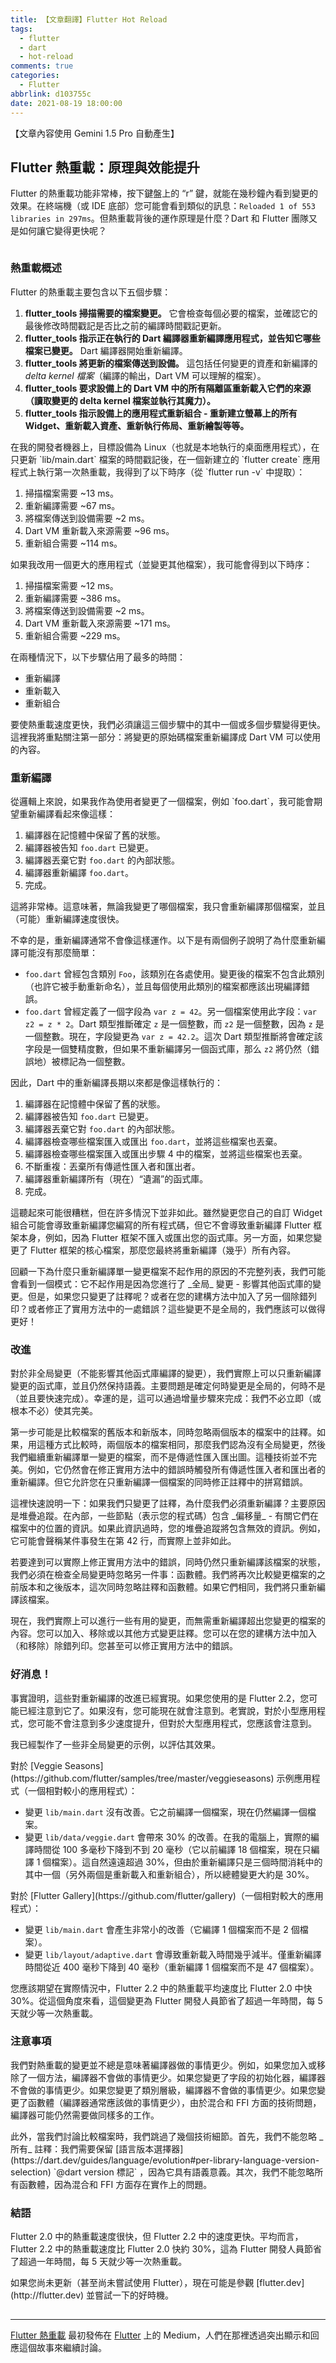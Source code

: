 ```yaml
---
title: 【文章翻譯】Flutter Hot Reload
tags:
  - flutter
  - dart
  - hot-reload
comments: true
categories:
  - Flutter
abbrlink: d103755c
date: 2021-08-19 18:00:00
---
```


【文章內容使用 Gemini 1.5 Pro 自動產生】

## Flutter 熱重載：原理與效能提升

<p>Flutter 的熱重載功能非常棒，按下鍵盤上的 “r” 鍵，就能在幾秒鐘內看到變更的效果。在終端機（或 IDE 底部）您可能會看到類似的訊息：<code>Reloaded 1 of 553 libraries in 297ms</code>。但熱重載背後的運作原理是什麼？Dart 和 Flutter 團隊又是如何讓它變得更快呢？</p>

<figure>
<img alt="" src="https://cdn-images-1.medium.com/max/800/1*iaLz5LEBdsZJRR_W8UCQcQ.png" />
</figure>

### 熱重載概述

<p>Flutter 的熱重載主要包含以下五個步驟：</p>

1. **flutter_tools 掃描需要的檔案變更。** 它會檢查每個必要的檔案，並確認它的最後修改時間戳記是否比之前的編譯時間戳記更新。
2. **flutter_tools 指示正在執行的 Dart 編譯器重新編譯應用程式，並告知它哪些檔案已變更。** Dart 編譯器開始重新編譯。
3. **flutter_tools 將更新的檔案傳送到設備。** 這包括任何變更的資產和新編譯的 _delta kernel 檔案_（編譯的輸出，Dart VM 可以理解的檔案）。
4. **flutter_tools 要求設備上的 Dart VM 中的所有隔離區重新載入它們的來源（讀取變更的 delta kernel 檔案並執行其魔力）。**
5. **flutter_tools 指示設備上的應用程式重新組合 - 重新建立螢幕上的所有 Widget、重新載入資產、重新執行佈局、重新繪製等等。**

<p>在我的開發者機器上，目標設備為 Linux（也就是本地執行的桌面應用程式），在只更新 `lib/main.dart` 檔案的時間戳記後，在一個新建立的 `flutter create` 應用程式上執行第一次熱重載，我得到了以下時序（從 `flutter run -v` 中提取）：</p>

1. 掃描檔案需要 ~13 ms。
2. 重新編譯需要 ~67 ms。
3. 將檔案傳送到設備需要 ~2 ms。
4. Dart VM 重新載入來源需要 ~96 ms。
5. 重新組合需要 ~114 ms。

<p>如果我改用一個更大的應用程式（並變更其他檔案），我可能會得到以下時序：</p>

1. 掃描檔案需要 ~12 ms。
2. 重新編譯需要 ~386 ms。
3. 將檔案傳送到設備需要 ~2 ms。
4. Dart VM 重新載入來源需要 ~171 ms。
5. 重新組合需要 ~229 ms。

<p>在兩種情況下，以下步驟佔用了最多的時間：</p>

* 重新編譯
* 重新載入
* 重新組合

<p>要使熱重載速度更快，我們必須讓這三個步驟中的其中一個或多個步驟變得更快。 這裡我將重點關注第一部分：將變更的原始碼檔案重新編譯成 Dart VM 可以使用的內容。</p>

### 重新編譯

<p>從邏輯上來說，如果我作為使用者變更了一個檔案，例如 `foo.dart`，我可能會期望重新編譯看起來像這樣：</p>

1. 編譯器在記憶體中保留了舊的狀態。
2. 編譯器被告知 `foo.dart` 已變更。
3. 編譯器丟棄它對 `foo.dart` 的內部狀態。
4. 編譯器重新編譯 `foo.dart`。
5. 完成。

<p>這將非常棒。這意味著，無論我變更了哪個檔案，我只會重新編譯那個檔案，並且（可能）重新編譯速度很快。</p>

<p>不幸的是，重新編譯通常不會像這樣運作。以下是有兩個例子說明了為什麼重新編譯可能沒有那麼簡單：</p>

* `foo.dart` 曾經包含類別 `Foo`，該類別在各處使用。變更後的檔案不包含此類別（也許它被手動重新命名），並且每個使用此類別的檔案都應該出現編譯錯誤。
* `foo.dart` 曾經定義了一個字段為 `var z = 42`。另一個檔案使用此字段：`var z2 = z * 2`。Dart 類型推斷確定 `z` 是一個整數，而 `z2` 是一個整數，因為 `z` 是一個整數。現在，字段變更為 `var z = 42.2`。這次 Dart 類型推斷將會確定該字段是一個雙精度數，但如果不重新編譯另一個函式庫，那么 `z2` 將仍然（錯誤地）被標記為一個整數。

<p>因此，Dart 中的重新編譯長期以來都是像這樣執行的：</p>

1. 編譯器在記憶體中保留了舊的狀態。
2. 編譯器被告知 `foo.dart` 已變更。
3. 編譯器丟棄它對 `foo.dart` 的內部狀態。
4. 編譯器檢查哪些檔案匯入或匯出 `foo.dart`，並將這些檔案也丟棄。
5. 編譯器檢查哪些檔案匯入或匯出步驟 4 中的檔案，並將這些檔案也丟棄。
6. 不斷重複：丟棄所有傳遞性匯入者和匯出者。
7. 編譯器重新編譯所有（現在）“遺漏”的函式庫。
8. 完成。

<p>這聽起來可能很糟糕，但在許多情況下並非如此。雖然變更您自己的自訂 Widget 組合可能會導致重新編譯您編寫的所有程式碼，但它不會導致重新編譯 Flutter 框架本身，例如，因為 Flutter 框架不匯入或匯出您的函式庫。另一方面，如果您變更了 Flutter 框架的核心檔案，那麼您最終將重新編譯（幾乎）所有內容。</p>

<p>回顧一下為什麼只重新編譯單一變更檔案不起作用的原因的不完整列表，我們可能會看到一個模式：它不起作用是因為您進行了 _全局_ 變更 - 影響其他函式庫的變更。但是，如果您只變更了註釋呢？或者在您的建構方法中加入了另一個除錯列印？或者修正了實用方法中的一處錯誤？這些變更不是全局的，我們應該可以做得更好！</p>

### 改進

<p>對於非全局變更（不能影響其他函式庫編譯的變更），我們實際上可以只重新編譯變更的函式庫，並且仍然保持語義。主要問題是確定何時變更是全局的，何時不是（並且要快速完成）。幸運的是，這可以通過增量步驟來完成：我們不必立即（或根本不必）使其完美。</p>

<p>第一步可能是比較檔案的舊版本和新版本，同時忽略兩個版本的檔案中的註釋。如果，用這種方式比較時，兩個版本的檔案相同，那麼我們認為沒有全局變更，然後我們繼續重新編譯單一變更的檔案，而不是傳遞性匯入匯出圖。這種技術並不完美。例如，它仍然會在修正實用方法中的錯誤時觸發所有傳遞性匯入者和匯出者的重新編譯。但它允許您在只重新編譯一個檔案的同時修正註釋中的拼寫錯誤。</p>

<p>這裡快速說明一下：如果我們只變更了註釋，為什麼我們必須重新編譯？主要原因是堆疊追蹤。在內部，一些節點（表示您的程式碼）包含 _偏移量_ - 有關它們在檔案中的位置的資訊。如果此資訊過時，您的堆疊追蹤將包含無效的資訊。例如，它可能會聲稱某件事發生在第 42 行，而實際上並非如此。</p>

<p>若要達到可以實際上修正實用方法中的錯誤，同時仍然只重新編譯該檔案的狀態，我們必須在檢查全局變更時忽略另一件事：函數體。我們將再次比較變更檔案的之前版本和之後版本，這次同時忽略註釋和函數體。如果它們相同，我們將只重新編譯該檔案。</p>

<p>現在，我們實際上可以進行一些有用的變更，而無需重新編譯超出您變更的檔案的內容。您可以加入、移除或以其他方式變更註釋。您可以在您的建構方法中加入（和移除）除錯列印。您甚至可以修正實用方法中的錯誤。</p>

### 好消息！

<p>事實證明，這些對重新編譯的改進已經實現。如果您使用的是 Flutter 2.2，您可能已經注意到它了。如果沒有，您可能現在就會注意到。老實說，對於小型應用程式，您可能不會注意到多少速度提升，但對於大型應用程式，您應該會注意到。</p>

<p>我已經製作了一些非全局變更的示例，以評估其效果。</p>

<p>對於 [Veggie Seasons](https://github.com/flutter/samples/tree/master/veggieseasons) 示例應用程式（一個相對較小的應用程式）：</p>

* 變更 `lib/main.dart` 沒有改善。它之前編譯一個檔案，現在仍然編譯一個檔案。
* 變更 `lib/data/veggie.dart` 會帶來 30% 的改善。在我的電腦上，實際的編譯時間從 100 多毫秒下降到不到 20 毫秒（它以前編譯 18 個檔案，現在只編譯 1 個檔案）。這自然遠遠超過 30%，但由於重新編譯只是三個時間消耗中的其中一個（另外兩個是重新載入和重新組合），所以總體變更大約是 30%。

<p>對於 [Flutter Gallery](https://github.com/flutter/gallery)（一個相對較大的應用程式）：</p>

* 變更 `lib/main.dart` 會產生非常小的改善（它編譯 1 個檔案而不是 2 個檔案）。
* 變更 `lib/layout/adaptive.dart` 會導致重新載入時間幾乎減半。僅重新編譯時間從近 400 毫秒下降到 40 毫秒（重新編譯 1 個檔案而不是 47 個檔案）。

<p>您應該期望在實際情況中，Flutter 2.2 中的熱重載平均速度比 Flutter 2.0 中快 30%。從這個角度來看，這個變更為 Flutter 開發人員節省了超過一年時間，每 5 天就少等一次熱重載。</p>

### 注意事項

<p>我們對熱重載的變更並不總是意味著編譯器做的事情更少。例如，如果您加入或移除了一個方法，編譯器不會做的事情更少。如果您變更了字段的初始化器，編譯器不會做的事情更少。如果您變更了類別層級，編譯器不會做的事情更少。如果您變更了函數體（編譯器通常應該做的事情更少），由於混合和 FFI 方面的技術問題，編譯器可能仍然需要做同樣多的工作。</p>

<p>此外，當我們討論比較檔案時，我們跳過了幾個技術細節。首先，我們不能忽略 _所有_ 註釋：我們需要保留 [語言版本選擇器](https://dart.dev/guides/language/evolution#per-library-language-version-selection) `@dart version 標記` ，因為它具有語義意義。其次，我們不能忽略所有函數體，因為混合和 FFI 方面存在實作上的問題。</p>

### 結語

<p>Flutter 2.0 中的熱重載速度很快，但 Flutter 2.2 中的速度更快。平均而言，Flutter 2.2 中的熱重載速度比 Flutter 2.0 快約 30%，這為 Flutter 開發人員節省了超過一年時間，每 5 天就少等一次熱重載。</p>

<p>如果您尚未更新（甚至尚未嘗試使用 Flutter），現在可能是參觀 [flutter.dev](http://flutter.dev) 並嘗試一下的好時機。</p>

<img src="https://medium.com/_/stat?event=post.clientViewed&referrerSource=full_rss&postId=f3c5994e2cee" width="1" height="1" alt=""><hr><p><a href="https://medium.com/flutter/flutter-hot-reload-f3c5994e2cee">Flutter 熱重載</a> 最初發佈在 <a href="https://medium.com/flutter">Flutter</a> 上的 Medium，人們在那裡透過突出顯示和回應這個故事來繼續討論。</p>
